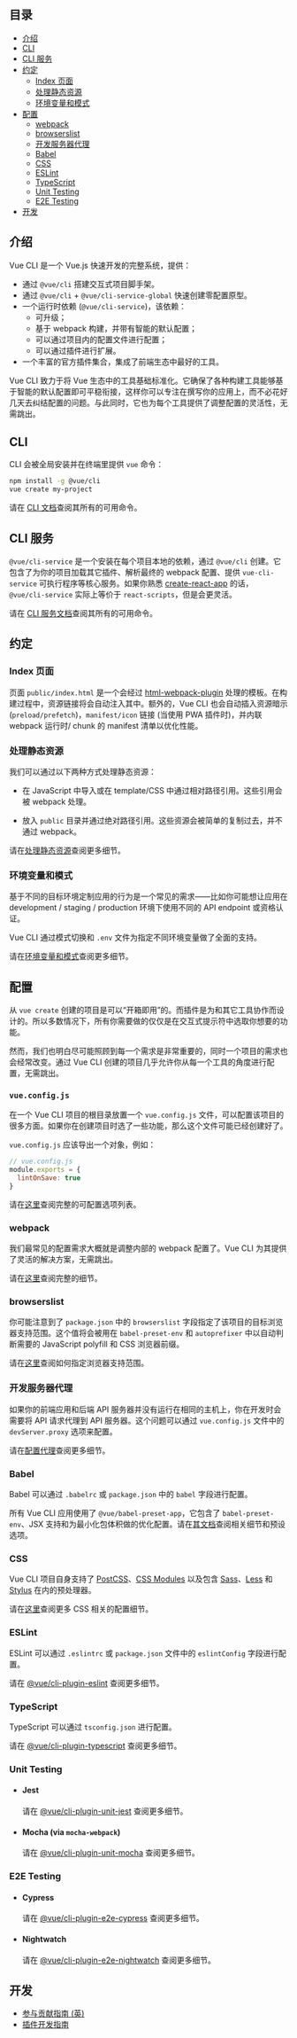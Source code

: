 ## 目录

- [介绍](#介绍)
- [CLI](#cli)
- [CLI 服务](#cli-服务)
- [约定](#约定)
  - [Index 页面](#index-页面)
  - [处理静态资源](#处理静态资源)
  - [环境变量和模式](#环境变量和模式)
- [配置](#配置)
  - [webpack](#webpack)
  - [browserslist](#browserslist)
  - [开发服务器代理](#开发服务器代理)
  - [Babel](#babel)
  - [CSS](#css)
  - [ESLint](#eslint)
  - [TypeScript](#typescript)
  - [Unit Testing](#unit-testing)
  - [E2E Testing](#e2e-testing)
- [开发](#开发)

## 介绍

Vue CLI 是一个 Vue.js 快速开发的完整系统，提供：

- 通过 `@vue/cli` 搭建交互式项目脚手架。
- 通过 `@vue/cli` + `@vue/cli-service-global` 快速创建零配置原型。
- 一个运行时依赖 (`@vue/cli-service`)，该依赖：
  - 可升级；
  - 基于 webpack 构建，并带有智能的默认配置；
  - 可以通过项目内的配置文件进行配置；
  - 可以通过插件进行扩展。
- 一个丰富的官方插件集合，集成了前端生态中最好的工具。

Vue CLI 致力于将 Vue 生态中的工具基础标准化。它确保了各种构建工具能够基于智能的默认配置即可平稳衔接，这样你可以专注在撰写你的应用上，而不必花好几天去纠结配置的问题。与此同时，它也为每个工具提供了调整配置的灵活性，无需跳出。

## CLI

CLI 会被全局安装并在终端里提供 `vue` 命令：

``` sh
npm install -g @vue/cli
vue create my-project
```

请在 [CLI 文档](./cli.md)查阅其所有的可用命令。

## CLI 服务

`@vue/cli-service` 是一个安装在每个项目本地的依赖，通过 `@vue/cli` 创建。它包含了为你的项目加载其它插件、解析最终的 webpack 配置、提供 `vue-cli-service` 可执行程序等核心服务。如果你熟悉 [create-react-app](https://github.com/facebookincubator/create-react-app) 的话，`@vue/cli-service` 实际上等价于 `react-scripts`，但是会更灵活。

请在 [CLI 服务文档](./cli-service.md)查阅其所有的可用命令。

## 约定

### Index 页面

页面 `public/index.html` 是一个会经过 [html-webpack-plugin](https://github.com/jantimon/html-webpack-plugin) 处理的模板。在构建过程中，资源链接将会自动注入其中。额外的，Vue CLI 也会自动插入资源暗示 (`preload/prefetch`)，`manifest/icon` 链接 (当使用 PWA 插件时)，并内联 webpack 运行时/ chunk 的 manifest 清单以优化性能。

### 处理静态资源

我们可以通过以下两种方式处理静态资源：

- 在 JavaScript 中导入或在 template/CSS 中通过相对路径引用。这些引用会被 webpack 处理。

- 放入 `public` 目录并通过绝对路径引用。这些资源会被简单的复制过去，并不通过 webpack。

请在[处理静态资源](./assets.md)查阅更多细节。

### 环境变量和模式

基于不同的目标环境定制应用的行为是一个常见的需求——比如你可能想让应用在 development / staging / production 环境下使用不同的 API endpoint 或资格认证。

Vue CLI 通过模式切换和 `.env` 文件为指定不同环境变量做了全面的支持。

请在[环境变量和模式](./env.md)查阅更多细节。

## 配置

从 `vue create` 创建的项目是可以“开箱即用”的。而插件是为和其它工具协作而设计的。所以多数情况下，所有你需要做的仅仅是在交互式提示符中选取你想要的功能。

然而，我们也明白尽可能照顾到每一个需求是非常重要的，同时一个项目的需求也会经常改变。通过 Vue CLI 创建的项目几乎允许你从每一个工具的角度进行配置，无需跳出。

### `vue.config.js`

在一个 Vue CLI 项目的根目录放置一个 `vue.config.js` 文件，可以配置该项目的很多方面。如果你在创建项目时选了一些功能，那么这个文件可能已经创建好了。

`vue.config.js` 应该导出一个对象，例如：

``` js
// vue.config.js
module.exports = {
  lintOnSave: true
}
```

请在[这里](./config.md)查阅完整的可配置选项列表。

### webpack

我们最常见的配置需求大概就是调整内部的 webpack 配置了。Vue CLI 为其提供了灵活的解决方案，无需跳出。

请在[这里](./webpack.md)查阅完整的细节。

### browserslist

你可能注意到了 `package.json` 中的 `browserslist` 字段指定了该项目的目标浏览器支持范围。这个值将会被用在 `babel-preset-env` 和 `autoprefixer` 中以自动判断需要的 JavaScript polyfill 和 CSS 浏览器前缀。

请在[这里](https://github.com/ai/browserslist)查阅如何指定浏览器支持范围。

### 开发服务器代理

如果你的前端应用和后端 API 服务器并没有运行在相同的主机上，你在开发时会需要将 API 请求代理到 API 服务器。这个问题可以通过 `vue.config.js` 文件中的 `devServer.proxy` 选项来配置。

请在[配置代理](./cli-service.md#configuring-proxy)查阅更多细节。

### Babel

Babel 可以通过 `.babelrc` 或 `package.json` 中的 `babel` 字段进行配置。

所有 Vue CLI 应用使用了 `@vue/babel-preset-app`，它包含了 `babel-preset-env`、JSX 支持和为最小化包体积做的优化配置。请在[其文档](../vue-babel-preset-app/README.md)查阅相关细节和预设选项。

### CSS

Vue CLI 项目自身支持了 [PostCSS](http://postcss.org/)、[CSS Modules](https://github.com/css-modules/css-modules) 以及包含 [Sass](https://sass-lang.com/)、[Less](http://lesscss.org/) 和 [Stylus](http://stylus-lang.com/) 在内的预处理器。

请在[这里](./css.md)查阅更多 CSS 相关的配置细节。

### ESLint

ESLint 可以通过 `.eslintrc` 或 `package.json` 文件中的 `eslintConfig` 字段进行配置。

请在 [@vue/cli-plugin-eslint](../vue-cli-plugin-eslint/README.md) 查阅更多细节。

### TypeScript

TypeScript 可以通过 `tsconfig.json` 进行配置。

请在 [@vue/cli-plugin-typescript](../vue-cli-plugin-typescript/README.md) 查阅更多细节。

### Unit Testing

- #### Jest

  请在 [@vue/cli-plugin-unit-jest](../vue-cli-plugin-unit-jest/README.md) 查阅更多细节。

- #### Mocha (via `mocha-webpack`)

  请在 [@vue/cli-plugin-unit-mocha](../vue-cli-plugin-unit-mocha/README.md) 查阅更多细节。

### E2E Testing

- #### Cypress

  请在 [@vue/cli-plugin-e2e-cypress](../vue-cli-plugin-e2e-cypress/README.md) 查阅更多细节。

- #### Nightwatch

  请在 [@vue/cli-plugin-e2e-nightwatch](../vue-cli-plugin-e2e-nightwatch/README.md) 查阅更多细节。

## 开发

- [参与贡献指南 (英)](./CONTRIBUTING.md)
- [插件开发指南](./plugin-dev.md)
